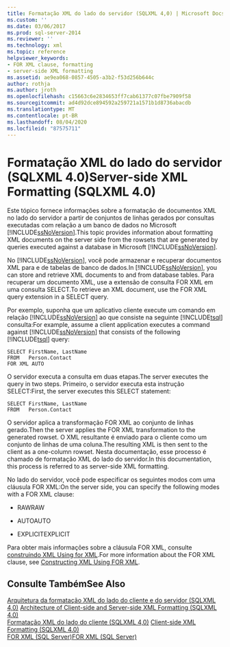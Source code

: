 ```yaml
---
title: Formatação XML do lado do servidor (SQLXML 4,0) | Microsoft Docs
ms.custom: ''
ms.date: 03/06/2017
ms.prod: sql-server-2014
ms.reviewer: ''
ms.technology: xml
ms.topic: reference
helpviewer_keywords:
- FOR XML clause, formatting
- server-side XML formatting
ms.assetid: ae9ea068-0857-4505-a3b2-f53d256b644c
author: rothja
ms.author: jroth
ms.openlocfilehash: c15663c6e2834653ff7cab61377c07fbe7909f58
ms.sourcegitcommit: ad4d92dce894592a259721a1571b1d8736abacdb
ms.translationtype: MT
ms.contentlocale: pt-BR
ms.lasthandoff: 08/04/2020
ms.locfileid: "87575711"
---
```

# <a name="server-side-xml-formatting-sqlxml-40"></a><span data-ttu-id="6c51d-102">Formatação XML do lado do servidor (SQLXML 4.0)</span><span class="sxs-lookup"><span data-stu-id="6c51d-102">Server-side XML Formatting (SQLXML 4.0)</span></span>
  <span data-ttu-id="6c51d-103">Este tópico fornece informações sobre a formatação de documentos XML no lado do servidor a partir de conjuntos de linhas gerados por consultas executadas com relação a um banco de dados no Microsoft [!INCLUDE[ssNoVersion](../../../includes/ssnoversion-md.md)].</span><span class="sxs-lookup"><span data-stu-id="6c51d-103">This topic provides information about formatting XML documents on the server side from the rowsets that are generated by queries executed against a database in Microsoft [!INCLUDE[ssNoVersion](../../../includes/ssnoversion-md.md)].</span></span>  
  
 <span data-ttu-id="6c51d-104">No [!INCLUDE[ssNoVersion](../../../includes/ssnoversion-md.md)], você pode armazenar e recuperar documentos XML para e de tabelas de banco de dados.</span><span class="sxs-lookup"><span data-stu-id="6c51d-104">In [!INCLUDE[ssNoVersion](../../../includes/ssnoversion-md.md)], you can store and retrieve XML documents to and from database tables.</span></span> <span data-ttu-id="6c51d-105">Para recuperar um documento XML, use a extensão de consulta FOR XML em uma consulta SELECT.</span><span class="sxs-lookup"><span data-stu-id="6c51d-105">To retrieve an XML document, use the FOR XML query extension in a SELECT query.</span></span>  
  
 <span data-ttu-id="6c51d-106">Por exemplo, suponha que um aplicativo cliente execute um comando em relação [!INCLUDE[ssNoVersion](../../../includes/ssnoversion-md.md)] ao que consiste na seguinte [!INCLUDE[tsql](../../../includes/tsql-md.md)] consulta:</span><span class="sxs-lookup"><span data-stu-id="6c51d-106">For example, assume a client application executes a command against [!INCLUDE[ssNoVersion](../../../includes/ssnoversion-md.md)] that consists of the following [!INCLUDE[tsql](../../../includes/tsql-md.md)] query:</span></span>  
  
```  
SELECT FirstName, LastName  
FROM   Person.Contact  
FOR XML AUTO  
```  
  
 <span data-ttu-id="6c51d-107">O servidor executa a consulta em duas etapas.</span><span class="sxs-lookup"><span data-stu-id="6c51d-107">The server executes the query in two steps.</span></span> <span data-ttu-id="6c51d-108">Primeiro, o servidor executa esta instrução SELECT:</span><span class="sxs-lookup"><span data-stu-id="6c51d-108">First, the server executes this SELECT statement:</span></span>  
  
```  
SELECT FirstName, LastName  
FROM   Person.Contact  
```  
  
 <span data-ttu-id="6c51d-109">O servidor aplica a transformação FOR XML ao conjunto de linhas gerado.</span><span class="sxs-lookup"><span data-stu-id="6c51d-109">Then the server applies the FOR XML transformation to the generated rowset.</span></span> <span data-ttu-id="6c51d-110">O XML resultante é enviado para o cliente como um conjunto de linhas de uma coluna.</span><span class="sxs-lookup"><span data-stu-id="6c51d-110">The resulting XML is then sent to the client as a one-column rowset.</span></span> <span data-ttu-id="6c51d-111">Nesta documentação, esse processo é chamado de formatação XML do lado do servidor.</span><span class="sxs-lookup"><span data-stu-id="6c51d-111">In this documentation, this process is referred to as server-side XML formatting.</span></span>  
  
 <span data-ttu-id="6c51d-112">No lado do servidor, você pode especificar os seguintes modos com uma cláusula FOR XML:</span><span class="sxs-lookup"><span data-stu-id="6c51d-112">On the server side, you can specify the following modes with a FOR XML clause:</span></span>  
  
-   <span data-ttu-id="6c51d-113">RAW</span><span class="sxs-lookup"><span data-stu-id="6c51d-113">RAW</span></span>  
  
-   <span data-ttu-id="6c51d-114">AUTO</span><span class="sxs-lookup"><span data-stu-id="6c51d-114">AUTO</span></span>  
  
-   <span data-ttu-id="6c51d-115">EXPLICIT</span><span class="sxs-lookup"><span data-stu-id="6c51d-115">EXPLICIT</span></span>  
  
 <span data-ttu-id="6c51d-116">Para obter mais informações sobre a cláusula FOR XML, consulte [construindo XML Using for XML](../../xml/for-xml-sql-server.md).</span><span class="sxs-lookup"><span data-stu-id="6c51d-116">For more information about the FOR XML clause, see [Constructing XML Using FOR XML](../../xml/for-xml-sql-server.md).</span></span>  
  
## <a name="see-also"></a><span data-ttu-id="6c51d-117">Consulte Também</span><span class="sxs-lookup"><span data-stu-id="6c51d-117">See Also</span></span>  
 <span data-ttu-id="6c51d-118">[Arquitetura da formatação XML do lado do cliente e do servidor &#40;SQLXML 4,0&#41;](architecture-of-client-side-and-server-side-xml-formatting-sqlxml-4-0.md) </span><span class="sxs-lookup"><span data-stu-id="6c51d-118">[Architecture of Client-side and Server-side XML Formatting &#40;SQLXML 4.0&#41;](architecture-of-client-side-and-server-side-xml-formatting-sqlxml-4-0.md) </span></span>  
 <span data-ttu-id="6c51d-119">[Formatação XML do lado do cliente &#40;SQLXML 4,0&#41;](client-side-xml-formatting-sqlxml-4-0.md) </span><span class="sxs-lookup"><span data-stu-id="6c51d-119">[Client-side XML Formatting &#40;SQLXML 4.0&#41;](client-side-xml-formatting-sqlxml-4-0.md) </span></span>  
 [<span data-ttu-id="6c51d-120">FOR XML &#40;SQL Server&#41;</span><span class="sxs-lookup"><span data-stu-id="6c51d-120">FOR XML &#40;SQL Server&#41;</span></span>](../../xml/for-xml-sql-server.md)  
  
  
